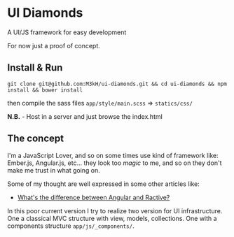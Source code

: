 UI Diamonds
==========

A UI/JS framework for easy development

For now just a proof of concept.

## Install & Run
```
git clone git@github.com:M3kH/ui-diamonds.git && cd ui-diamonds && npm install && bower install
```
then compile the sass files ```app/style/main.scss``` => ```statics/css/```

**N.B.** - Host in a server and just browse the index.html


## The concept
I'm a JavaScript Lover, and so on some times use kind of framework like: Ember.js, Angular.js, etc...
they look too *magic* to me, and so on they don't make me trust in what going on.

Some of my thought are well expressed in some other articles like:
 - [What's the difference between Angular and Ractive?](http://blog.ractivejs.org/posts/whats-the-difference-between-angular-and-ractive/)

In this poor current version I try to realize two version for UI infrastructure.
One a classical MVC structure with view, models, collections.
One with a components structure ```app/js/_components/```.
